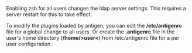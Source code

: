 Enabling zsh for all users changes the ldap server settings.
This requires a server restart for this to take effect.

To modify the plugins loaded by antigen, you can edit the **/etc/antigenrc** file for a global change to all users.
Or create the **.antigenrc** file in the user's home directory (**/home/&gt;user&lt;**) from /etc/antigenrc file for a per user configuration.
